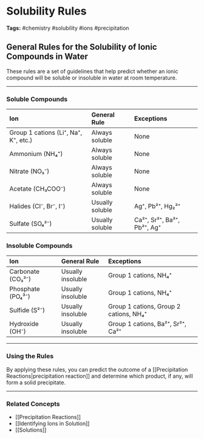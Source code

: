 # Solubility Rules

**Tags:** #chemistry #solubility #ions #precipitation

## General Rules for the Solubility of Ionic Compounds in Water

These rules are a set of guidelines that help predict whether an ionic compound will be soluble or insoluble in water at room temperature.

---

### Soluble Compounds

| Ion                                  | General Rule    | Exceptions                  |
| :----------------------------------- | :-------------- | :-------------------------- |
| Group 1 cations (Li⁺, Na⁺, K⁺, etc.) | Always soluble  | None                        |
| Ammonium (NH₄⁺)                      | Always soluble  | None                        |
| Nitrate (NO₃⁻)                       | Always soluble  | None                        |
| Acetate (CH₃COO⁻)                    | Always soluble  | None                        |
| Halides (Cl⁻, Br⁻, I⁻)               | Usually soluble | Ag⁺, Pb²⁺, Hg₂²⁺            |
| Sulfate (SO₄²⁻)                      | Usually soluble | Ca²⁺, Sr²⁺, Ba²⁺, Pb²⁺, Ag⁺ |

### Insoluble Compounds

| Ion               | General Rule      | Exceptions                             |
| :---------------- | :---------------- | :------------------------------------- |
| Carbonate (CO₃²⁻) | Usually insoluble | Group 1 cations, NH₄⁺                  |
| Phosphate (PO₄³⁻) | Usually insoluble | Group 1 cations, NH₄⁺                  |
| Sulfide (S²⁻)     | Usually insoluble | Group 1 cations, Group 2 cations, NH₄⁺ |
| Hydroxide (OH⁻)   | Usually insoluble | Group 1 cations, Ba²⁺, Sr²⁺, Ca²⁺      |

---

### Using the Rules

By applying these rules, you can predict the outcome of a [[Precipitation Reactions|precipitation reaction]] and determine which product, if any, will form a solid precipitate.

---

### Related Concepts

- [[Precipitation Reactions]]
- [[Identifying Ions in Solution]]
- [[Solutions]]

